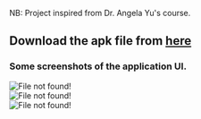 NB: Project inspired from Dr. Angela Yu's course.

## Download the apk file from <a href="https://github.com/tahsin-npx/bmi_calculator/releases/download/v1.0.0/Bmi.Calculator.apk">here</a>

### Some screenshots of the application UI.

<img src="https://raw.githubusercontent.com/tahsin-npx/bmi_calculator/main/images/bm2.png" alt="File not found!">

<br>

<img src="https://raw.githubusercontent.com/tahsin-npx/bmi_calculator/main/images/bm1.png" alt="File not found!">

<br>

<img src="https://raw.githubusercontent.com/tahsin-npx/bmi_calculator/main/images/bm3.png" alt="File not found!">

